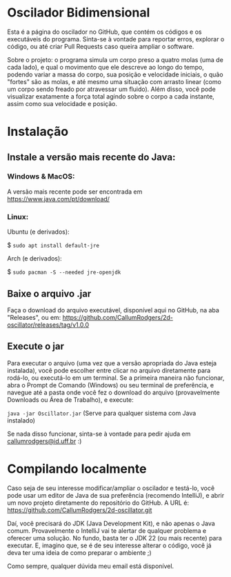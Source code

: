 # Oscilador Bidimensional

Esta é a página do oscilador no GitHub, que contém os códigos e os executáveis
do programa. Sinta-se à vontade para reportar erros, explorar o código, ou até criar
Pull Requests caso queira ampliar o software.

Sobre o projeto: o programa simula um corpo preso a quatro molas (uma de cada lado), e qual o movimento
que ele descreve ao longo do tempo, podendo variar a massa do corpo, sua posição e velocidade iniciais, o
quão "fortes" são as molas, e até mesmo uma situação com arrasto linear (como um corpo sendo freado por atravessar
um fluido). Além disso, você pode visualizar exatamente a força total agindo sobre o corpo a cada instante, 
assim como sua velocidade e posição.

# Instalação

## Instale a versão mais recente do Java:

### Windows & MacOS:

A versão mais recente pode ser encontrada em https://www.java.com/pt/download/

### Linux:

Ubuntu (e derivados): 

$ `sudo apt install default-jre`

Arch (e derivados):

$ `sudo pacman -S --needed jre-openjdk`

## Baixe o arquivo .jar

Faça o download do arquivo executável, disponível aqui no GitHub, na aba "Releases", ou em:
https://github.com/CallumRodgers/2d-oscillator/releases/tag/v1.0.0

## Execute o jar

Para executar o arquivo (uma vez que a versão apropriada do Java esteja instalada), você pode escolher
entre clicar no arquivo diretamente para rodá-lo, ou executá-lo em um terminal. Se a primeira maneira não funcionar, abra
o Prompt de Comando (Windows) ou seu terminal de preferência, e navegue até a pasta onde você fez o download do arquivo
(provavelmente Downloads ou Área de Trabalho), e execute:

`java -jar Oscillator.jar` (Serve para qualquer sistema com Java instalado)

Se nada disso funcionar, sinta-se à vontade para pedir ajuda em callumrodgers@id.uff.br :)

# Compilando localmente

Caso seja de seu interesse modificar/ampliar o oscilador e testá-lo, você pode usar um editor de Java de sua preferência
(recomendo IntelliJ), e abrir um novo projeto diretamente do repositório do GitHub. A URL é: 
https://github.com/CallumRodgers/2d-oscillator.git

Daí, você precisará do JDK (Java Development Kit), e não apenas o Java comum. Provavelmente o IntelliJ vai te alertar de
qualquer problema e oferecer uma solução. No fundo, basta ter o JDK 22 (ou mais recente) para executar. E, imagino que,
se é de seu interesse alterar o código, você já deva ter uma ideia de como preparar o ambiente ;)

Como sempre, qualquer dúvida meu email está disponível.